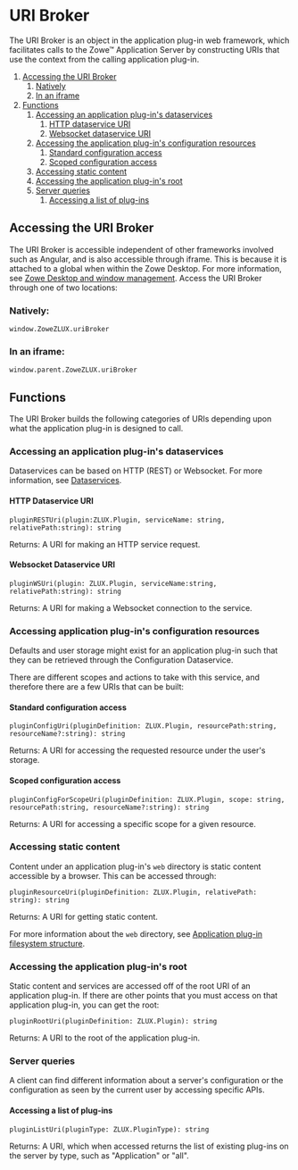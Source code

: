 # URI Broker

The URI Broker is an object in the application plug-in web framework, which facilitates calls to the Zowe&trade; Application Server by constructing URIs that use the context from the calling application plug-in.

1. [Accessing the URI Broker](#accessing-the-uri-broker)
    1. [Natively](#natively)
    1. [In an iframe](#in-an-iframe)
1. [Functions](#functions)
    1. [Accessing an application plug-in's dataservices](#accessing-an-application-plug-ins-dataservices)
        1. [HTTP dataservice URI](#http-dataservice-uri)
        1. [Websocket dataservice URI](#websocket-dataservice-uri)
    1. [Accessing the application plug-in's configuration resources](#accessing-application-plug-ins-configuration-resources)
        1. [Standard configuration access](#standard-configuration-access)
        1. [Scoped configuration access](#scoped-configuration-access)
    1. [Accessing static content](#accessing-static-content)
    1. [Accessing the application plug-in's root](#accessing-the-application-plug-ins-root)
    1. [Server queries](#server-queries)
        1. [Accessing a list of plug-ins](#accessing-a-list-of-plug-ins)

## Accessing the URI Broker

The URI Broker is accessible independent of other frameworks involved such as Angular, and is also accessible through iframe. This is because it is attached to a global when within the Zowe Desktop. For more information, see [Zowe Desktop and window management](mvd-desktopandwindowmgt.md).
Access the URI Broker through one of two locations:

### Natively:

`window.ZoweZLUX.uriBroker`

### In an iframe:

`window.parent.ZoweZLUX.uriBroker`


## Functions

The URI Broker builds the following categories of URIs depending upon what the application plug-in is designed to call.

### Accessing an application plug-in's dataservices

Dataservices can be based on HTTP (REST) or Websocket. For more information, see [Dataservices](mvd-dataservices.md).

#### HTTP Dataservice URI

 `pluginRESTUri(plugin:ZLUX.Plugin, serviceName: string, relativePath:string): string`

Returns: A URI for making an HTTP service request.


#### Websocket Dataservice URI

`pluginWSUri(plugin: ZLUX.Plugin, serviceName:string, relativePath:string): string`

Returns: A URI for making a Websocket connection to the service.


### Accessing application plug-in's configuration resources

Defaults and user storage might exist for an application plug-in such that they can be retrieved through the Configuration Dataservice.

There are different scopes and actions to take with this service, and therefore there are a few URIs that can be built:

#### Standard configuration access

`pluginConfigUri(pluginDefinition: ZLUX.Plugin, resourcePath:string, resourceName?:string): string`

Returns: A URI for accessing the requested resource under the user's storage.


#### Scoped configuration access
 `pluginConfigForScopeUri(pluginDefinition: ZLUX.Plugin, scope: string, resourcePath:string, resourceName?:string): string`

Returns: A URI for accessing a specific scope for a given resource.


### Accessing static content

Content under an application plug-in's `web` directory is static content accessible by a browser.
This can be accessed through:

`pluginResourceUri(pluginDefinition: ZLUX.Plugin, relativePath: string): string`

Returns: A URI for getting static content.

For more information about the `web` directory, see [Application plug-in filesystem structure](mvd-plugindefandstruct.md#application-plugin-filesystem-structure).

### Accessing the application plug-in's root

Static content and services are accessed off of the root URI of an application plug-in. If there are other points that you must access on that application plug-in, you can get the root:

`pluginRootUri(pluginDefinition: ZLUX.Plugin): string`

Returns: A URI to the root of the application plug-in.

### Server queries

A client can find different information about a server's configuration or the configuration as seen by the current user by accessing specific APIs.

#### Accessing a list of plug-ins

`pluginListUri(pluginType: ZLUX.PluginType): string`

Returns: A URI, which when accessed returns the list of existing plug-ins on the server by  type, such as "Application" or "all".
